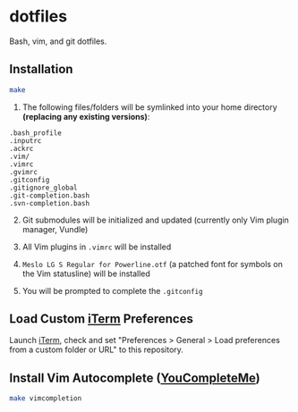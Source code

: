 # dotfiles

Bash, vim, and git dotfiles.

## Installation

```bash
make
```

1. The following files/folders will be symlinked into your home directory **(replacing any existing versions)**:
```
.bash_profile
.inputrc
.ackrc
.vim/
.vimrc
.gvimrc
.gitconfig
.gitignore_global
.git-completion.bash
.svn-completion.bash
```

2. Git submodules will be initialized and updated (currently only Vim plugin manager, Vundle)

3. All Vim plugins in `.vimrc` will be installed

4. `Meslo LG S Regular for Powerline.otf` (a patched font for symbols on the Vim statusline) will be installed

5. You will be prompted to complete the `.gitconfig`

## Load Custom [iTerm](http://iterm2.com) Preferences

Launch [iTerm](http://iterm2.com), check and set "Preferences > General > Load preferences from a custom folder or URL" to this repository.

## Install Vim Autocomplete ([YouCompleteMe](http://valloric.github.io/YouCompleteMe/))

```bash
make vimcompletion
```
